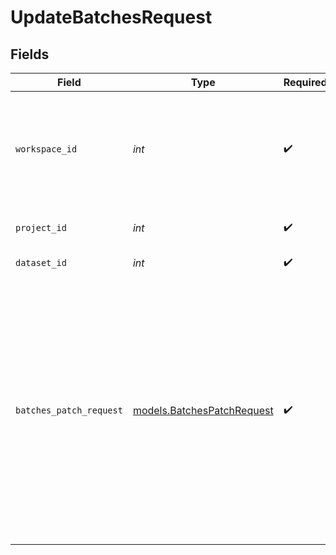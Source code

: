 # UpdateBatchesRequest


## Fields

| Field                                                                                                            | Type                                                                                                             | Required                                                                                                         | Description                                                                                                      | Example                                                                                                          |
| ---------------------------------------------------------------------------------------------------------------- | ---------------------------------------------------------------------------------------------------------------- | ---------------------------------------------------------------------------------------------------------------- | ---------------------------------------------------------------------------------------------------------------- | ---------------------------------------------------------------------------------------------------------------- |
| `workspace_id`                                                                                                   | *int*                                                                                                            | :heavy_check_mark:                                                                                               | Workspace refers to a collection of projects. Workspace ID is unique identifier for workspace.                   | 4                                                                                                                |
| `project_id`                                                                                                     | *int*                                                                                                            | :heavy_check_mark:                                                                                               | Project ID of the workspace                                                                                      | 4                                                                                                                |
| `dataset_id`                                                                                                     | *int*                                                                                                            | :heavy_check_mark:                                                                                               | Id of the dataset                                                                                                | 121                                                                                                              |
| `batches_patch_request`                                                                                          | [models.BatchesPatchRequest](../models/batchespatchrequest.md)                                                   | :heavy_check_mark:                                                                                               | N/A                                                                                                              | {<br/>"patch": {<br/>"op": "replace",<br/>"path": "batches",<br/>"value": {<br/>"suspend": [<br/>1,<br/>2,<br/>8<br/>],<br/>"restore": [<br/>4,<br/>5,<br/>7<br/>]<br/>}<br/>}<br/>} |